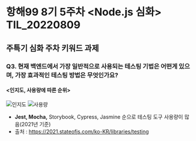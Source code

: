 # 항해99 8기 5주차 <Node.js 심화> TIL_20220809 #
## 주특기 심화 주차 키워드 과제 ##
### Q3. 현재 백엔드에서 가장 일반적으로 사용되는 테스팅 기법은 어떤게 있으며, 가장 효과적인 테스팅 방법은 무엇인가요? ###
#### <인지도, 사용량에 따른 순위> ####
![인지도](https://user-images.githubusercontent.com/109029407/183595963-4a619fa5-76b7-47a9-8b7f-36e1d173362b.png)
![사용량](https://user-images.githubusercontent.com/109029407/183595974-ca219a9d-62a7-4d49-bfa5-0b3f9aff24e6.png)
- **Jest, Mocha,** Storybook, Cypress, Jasmine 순으로 테스팅 도구 사용량이 많음(2021년 기준)
- 출처 : https://2021.stateofjs.com/ko-KR/libraries/testing
